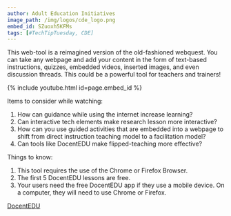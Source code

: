 ```yaml
---
author: Adult Education Initiatives
image_path: /img/logos/cde_logo.png
embed_id: SZuoxh5KFMs
tags: [#TechTipTuesday, CDE]
---
```

This web-tool is a reimagined version of the old-fashioned webquest. You can take any webpage and add your content in the form of text-based instructions, quizzes, embedded videos, inserted images, and even discussion threads.  This could be a powerful tool for teachers and trainers!

{% include youtube.html id=page.embed_id %}

Items to consider while watching:

  1.  How can guidance while using the internet increase learning?
  2.  Can interactive tech elements make research lesson more interactive?
  3.  How can you use guided activities that are embedded into a webpage to shift from direct instruction teaching model to a facilitation model?
  4.  Can tools like DocentEDU make flipped-teaching more effective?    

Things to know:

  1.  This tool requires the use of the Chrome or Firefox Browser.
  2.  The first 5 DocentEDU lessons are free.
  3.  Your users need the free DocentEDU app if they use a mobile device. On a computer, they will need to use Chrome or Firefox.

[DocentEDU](http://docentedu.com/)